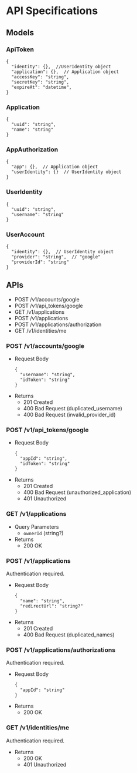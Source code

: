 # API Specifications

## Models

### ApiToken

```jsonc
{
  "identity": {},  //UserIdentity object
  "application": {},  // Application object
  "accessKey": "string",
  "secretKey": "string",
  "expireAt": "datetime",
}
```

### Application

```jsonc
{
  "uuid": "string",
  "name": "string"
}
```

### AppAuthorization

```jsonc
{
  "app": {},  // Application object
  "userIdentity": {}  // UserIdentity object
}
```

### UserIdentity

```jsonc
{
  "uuid": "string",
  "username": "string"
}
```

### UserAccount

```jsonc
{
  "identity": {},  // UserIdentity object
  "provider": "string",  // "google"
  "providerId": "string"
}
```

## APIs

- POST /v1/accounts/google
- POST /v1/api_tokens/google
- GET /v1/applications
- POST /v1/applications
- POST /v1/applications/authorization
- GET /v1/identities/me

### POST /v1/accounts/google

* Request Body
    ```jsonc
    {
      "username": "string",
      "idToken": "string"
    }
    ```
* Returns
    * 201 Created
    * 400 Bad Request (duplicated_username)
    * 400 Bad Request (invalid_provider_id)

### POST /v1/api_tokens/google

* Request Body
    ```jsonc
    {
      "appId": "string",
      "idToken": "string"
    }
    ```
* Returns
    * 201 Created
    * 400 Bad Request (unauthorized_application)
    * 401 Unauthorized

### GET /v1/applications

* Query Parameters
    * `ownerId` (string?)
* Returns
    * 200 OK

### POST /v1/applications

Authentication required.

* Request Body
    ```jsonc
    {
      "name": "string",
      "redirectUrl": "string?"
    }
    ```
* Returns
    * 201 Created
    * 400 Bad Request (duplicated_names)

### POST /v1/applications/authorizations

Authentication required.

* Request Body
    ```jsonc
    {
      "appId": "string"
    }
    ```
* Returns
    * 200 OK

### GET /v1/identities/me

Authentication required.

* Returns
    * 200 OK
    * 401 Unauthorized

